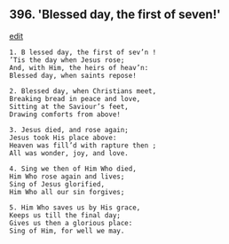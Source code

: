 
## 396.  'Blessed day, the first of seven!'
[edit](https://docs.google.com/document/d/1wOSg1PqaKRYxOdCfo0zfz8hFqMAh-1OH/edit?mode=html)



    1. B lessed day, the first of sev’n !
    ’Tis the day when Jesus rose;
    And, with Him, the heirs of heav’n: 
    Blessed day, when saints repose!

    2. Blessed day, when Christians meet,
    Breaking bread in peace and love, 
    Sitting at the Saviour’s feet, 
    Drawing comforts from above!

    3. Jesus died, and rose again;
    Jesus took His place above: 
    Heaven was fill’d with rapture then ; 
    All was wonder, joy, and love.

    4. Sing we then of Him Who died,
    Him Who rose again and lives; 
    Sing of Jesus glorified,
    Him Who all our sin forgives;

    5. Him Who saves us by His grace,
    Keeps us till the final day;
    Gives us then a glorious place:
    Sing of Him, for well we may.
